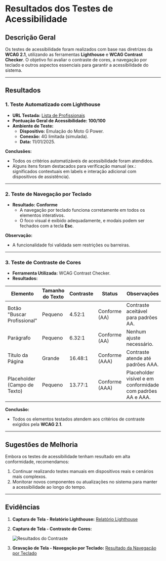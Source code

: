 # Resultados dos Testes de Acessibilidade

## **Descrição Geral**
Os testes de acessibilidade foram realizados com base nas diretrizes da **WCAG 2.1**, utilizando as ferramentas **Lighthouse** e **WCAG Contrast Checker**. O objetivo foi avaliar o contraste de cores, a navegação por teclado e outros aspectos essenciais para garantir a acessibilidade do sistema.

---

## **Resultados**

### **1. Teste Automatizado com Lighthouse**
- **URL Testada:** [Lista de Profissionais](https://paciente-staging.lacreisaude.com.br/lista-de-profissionais/?q=psicologia)
- **Pontuação Geral de Acessibilidade:** **100/100**
- **Ambiente de Teste:**
  - **Dispositivo:** Emulação do Moto G Power.
  - **Conexão:** 4G limitada (simulada).
  - **Data:** 11/01/2025.

**Conclusões:**
- Todos os critérios automatizáveis de acessibilidade foram atendidos.
- Alguns itens foram destacados para verificação manual (ex.: significados contextuais em labels e interação adicional com dispositivos de assistência).

---

### **2. Teste de Navegação por Teclado**
- **Resultado:** **Conforme**
  - A navegação por teclado funciona corretamente em todos os elementos interativos.
  - O foco visual é exibido adequadamente, e modais podem ser fechados com a tecla **Esc**.

**Observação:**
- A funcionalidade foi validada sem restrições ou barreiras.

---

### **3. Teste de Contraste de Cores**
- **Ferramenta Utilizada:** WCAG Contrast Checker.
- **Resultados:**

| Elemento                      | Tamanho do Texto | Contraste | Status       | Observações                                                                 |
|-------------------------------|------------------|-----------|--------------|-----------------------------------------------------------------------------|
| Botão "Buscar Profissional"   | Pequeno          | 4.52:1    | Conforme (AA)| Contraste aceitável para padrões AA.                                        |
| Parágrafo                     | Pequeno          | 6.32:1    | Conforme (AA)| Nenhum ajuste necessário.                                                  |
| Título da Página              | Grande           | 16.48:1   | Conforme (AAA)| Contraste atende até padrões AAA.                                          |
| Placeholder (Campo de Texto)  | Pequeno          | 13.77:1   | Conforme (AAA)| Placeholder visível e em conformidade com padrões AA e AAA.                |

**Conclusão:**
- Todos os elementos testados atendem aos critérios de contraste exigidos pela **WCAG 2.1**.

---

## **Sugestões de Melhoria**
Embora os testes de acessibilidade tenham resultado em alta conformidade, recomendamos:
1. Continuar realizando testes manuais em dispositivos reais e cenários mais complexos.
2. Monitorar novos componentes ou atualizações no sistema para manter a acessibilidade ao longo do tempo.

---

## **Evidências**
1. **Captura de Tela - Relatório Lighthouse:**
   [Relatório Lighthouse](https://github.com/joyce-cervantes/QA-Testes-Lacrei/blob/main/TestesAcessibilidade/Evidências/Teste%20de%20Acessibilidade.pdf)
   
2. **Captura de Tela - Contraste de Cores:**

   ![Resultados do Contraste](https://github.com/joyce-cervantes/QA-Testes-Lacrei/blob/main/TestesAcessibilidade/Evidências/Acessibilidade-Contraste.png)
   
3. **Gravação de Tela - Navegação por Teclado:**
   [Resultado da Navegação por Teclado](https://app.screencast.com/6cHNsHsPB28g0)

